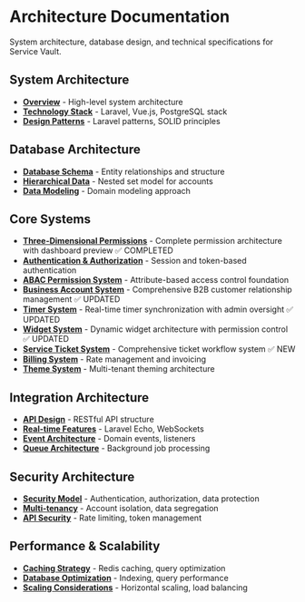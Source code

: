 # Architecture Documentation

System architecture, database design, and technical specifications for Service Vault.

## System Architecture

-   **[Overview](overview.md)** - High-level system architecture
-   **[Technology Stack](technology-stack.md)** - Laravel, Vue.js, PostgreSQL stack
-   **[Design Patterns](design-patterns.md)** - Laravel patterns, SOLID principles

## Database Architecture

-   **[Database Schema](database-schema.md)** - Entity relationships and structure
-   **[Hierarchical Data](hierarchical-data.md)** - Nested set model for accounts
-   **[Data Modeling](data-modeling.md)** - Domain modeling approach

## Core Systems

-   **[Three-Dimensional Permissions](three-dimensional-permissions.md)** - Complete permission architecture with dashboard preview ✅ COMPLETED
-   **[Authentication & Authorization](auth-system.md)** - Session and token-based authentication
-   **[ABAC Permission System](abac-permission-system.md)** - Attribute-based access control foundation
-   **[Business Account System](business-account-system.md)** - Comprehensive B2B customer relationship management ✅ UPDATED
-   **[Timer System](timer-system.md)** - Real-time timer synchronization with admin oversight ✅ UPDATED
-   **[Widget System](widget-system.md)** - Dynamic widget architecture with permission control ✅ UPDATED
-   **[Service Ticket System](service-ticket-system.md)** - Comprehensive ticket workflow system ✅ NEW
-   **[Billing System](billing-system.md)** - Rate management and invoicing
-   **[Theme System](theme-system.md)** - Multi-tenant theming architecture

## Integration Architecture

-   **[API Design](api-design.md)** - RESTful API structure
-   **[Real-time Features](realtime-architecture.md)** - Laravel Echo, WebSockets
-   **[Event Architecture](event-architecture.md)** - Domain events, listeners
-   **[Queue Architecture](queue-architecture.md)** - Background job processing

## Security Architecture

-   **[Security Model](security-model.md)** - Authentication, authorization, data protection
-   **[Multi-tenancy](multi-tenancy.md)** - Account isolation, data segregation
-   **[API Security](api-security.md)** - Rate limiting, token management

## Performance & Scalability

-   **[Caching Strategy](caching-strategy.md)** - Redis caching, query optimization
-   **[Database Optimization](database-optimization.md)** - Indexing, query performance
-   **[Scaling Considerations](scaling.md)** - Horizontal scaling, load balancing

